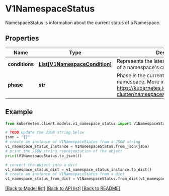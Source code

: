 # V1NamespaceStatus

NamespaceStatus is information about the current status of a Namespace.

## Properties

Name | Type | Description | Notes
------------ | ------------- | ------------- | -------------
**conditions** | [**List[V1NamespaceCondition]**](V1NamespaceCondition.md) | Represents the latest available observations of a namespace&#39;s current state. | [optional] 
**phase** | **str** | Phase is the current lifecycle phase of the namespace. More info: https://kubernetes.io/docs/tasks/administer-cluster/namespaces/ | [optional] 

## Example

```python
from kubernetes.client.models.v1_namespace_status import V1NamespaceStatus

# TODO update the JSON string below
json = "{}"
# create an instance of V1NamespaceStatus from a JSON string
v1_namespace_status_instance = V1NamespaceStatus.from_json(json)
# print the JSON string representation of the object
print(V1NamespaceStatus.to_json())

# convert the object into a dict
v1_namespace_status_dict = v1_namespace_status_instance.to_dict()
# create an instance of V1NamespaceStatus from a dict
v1_namespace_status_from_dict = V1NamespaceStatus.from_dict(v1_namespace_status_dict)
```
[[Back to Model list]](../README.md#documentation-for-models) [[Back to API list]](../README.md#documentation-for-api-endpoints) [[Back to README]](../README.md)


